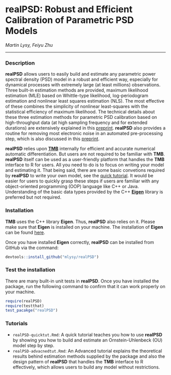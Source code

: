 # **realPSD**: **R**obust and **E**fficient C**al**ibration of Parametric PSD Models 

*Martin Lysy, Feiyu Zhu*

---

### Description
**realPSD** allows users to easily build and estimate any parametric power spectral density (PSD) model in a robust and efficient way, especially for dynamical processes with extremely large (at least millions) observations. Three built-in estimation methods are provided, maximum likelihood estimation (MLE) based on Whittle-type likelihood, log-periodogram estimation and nonlinear least squares estimation (NLS). The most effective of these combines the simplicity of nonlinear least-squares with the statistical efficiency of maximum likelihood. The technical details about these three estimation methods for parametric PSD calibration based on high-throughput data (at high sampling frequency and for extended durations) are extensively explained in this [preprint](). **realPSD** also provides a routine for removing most electronic noise in an automated pre-processing step, which is also discussed in this [preprint]().

**realPSD** relies upon [**TMB**](https://github.com/kaskr/adcomp.git) internally for efficient and accurate numerical automatic differentiation. But users are not required to be familiar with **TMB**. **realPSD** itself can be used as a user-friendly platform that handles the **TMB** interface to R for users. All you need to do is to focus on writing your model and estimating it. That being said, there are some basic convetions required by **realPSD** to write your own model, see the [quick tutorial](http://htmlpreview.github.com/?https://github.com/mlysy/realPSD/blob/devel-ferris-prerelease/vignettes/realPSD-quicktut.Rmd). It would be easier for users to quickly grasp these steps if users are familiar with any object-oriented programming (OOP) language like C++ or Java. Understanding of the basic data types provided by the C++ [**Eigen**](http://eigen.tuxfamily.org/index.php?title=Main_Page) library is preferred but not required.

### Installation

**TMB** uses the C++ library **Eigen**. Thus, **realPSD** also relies on it. Please make sure that **Eigen** is installed on your machine. The installation of **Eigen** can be found [here](https://eigen.tuxfamily.org/dox/GettingStarted.html).

Once you have installed **Eigen** correctly, **realPSD** can be installed from GitHub via the command:

```r
devtools::install_github("mlysy/realPSD")
```

### Test the installation

There are many built-in unit tests in **realPSD**. Once you have installed the package, run the following command to confirm that it can work properly on your machine.

```r
require(realPSD)
require(testthat)
test_pacakge("realPSD")
```

### Tutorials

- `realPSD-quicktut.Rmd`: A quick tutorial teaches you how to use **realPSD** by showing you how to build and estimate an Ornstein-Uhlenbeck (OU) model step by step.
- `realPSD-advacnedtut.Rmd`: An Advanced tutorial explains the theoretical results behind estimation methods supplied by the package and also the design pattern of **realPSD** that handles the **TMB** interface to R effectively, which allows users to build any model without restrictions.

